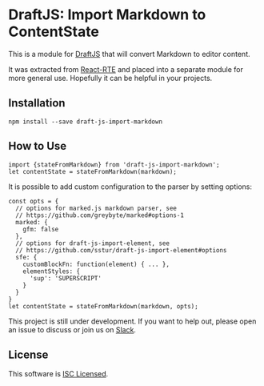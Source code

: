 # DraftJS: Import Markdown to ContentState

This is a module for [DraftJS](https://github.com/facebook/draft-js) that will convert Markdown to editor content.

It was extracted from [React-RTE](https://react-rte.org) and placed into a separate module for more general use. Hopefully it can be helpful in your projects.

## Installation

    npm install --save draft-js-import-markdown

## How to Use

    import {stateFromMarkdown} from 'draft-js-import-markdown';
    let contentState = stateFromMarkdown(markdown);

It is possible to add custom configuration to the parser by setting options:

    const opts = {
      // options for marked.js markdown parser, see
      // https://github.com/greybyte/marked#options-1
      marked: {
        gfm: false
      },
      // options for draft-js-import-element, see
      // https://github.com/sstur/draft-js-import-element#options
      sfe: {
        customBlockFn: function(element) { ... },
        elementStyles: {
          'sup': 'SUPERSCRIPT'
        }
      }
    }
    let contentState = stateFromMarkdown(markdown, opts);

This project is still under development. If you want to help out, please open an issue to discuss or join us on [Slack](https://draftjs.slack.com/).


## License

This software is [ISC Licensed](/LICENSE).
